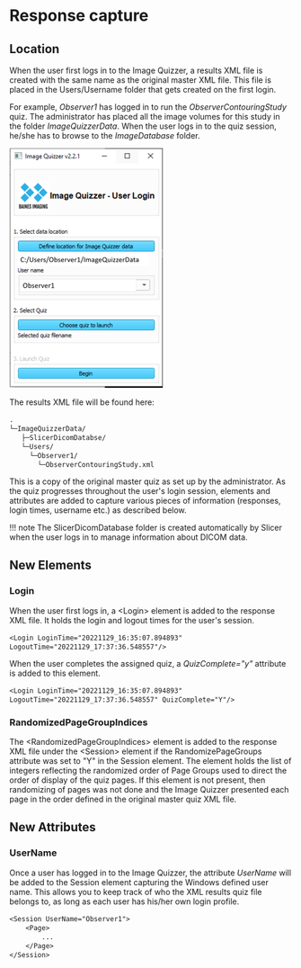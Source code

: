 # Response capture

## Location

When the user first logs in to the Image Quizzer, a results XML file is created with the same
name as the original master XML file. This file is placed in the Users/Username folder that gets created
on the first login.

For example, *Observer1* has logged in to run the *ObserverContouringStudy* quiz.
The administrator has placed all the image volumes for this study in the folder *ImageQuizzerData*.
When the user logs in to the quiz session, he/she has to browse to the *ImageDatabase* folder.

![Login screen shot](./assets/login-observer1.png)

The results XML file will be found here:

```
.
└─ImageQuizzerData/
   ├─SlicerDicomDatabse/
   └─Users/
     └─Observer1/
       └─ObserverContouringStudy.xml
```
	
This is a copy of the original master quiz as set up by the administrator.
As the quiz progresses throughout the user's login session, elements and attributes
are added to capture various pieces of information (responses, login times, username etc.)
as described below.

!!! note
    The SlicerDicomDatabase folder is created automatically by Slicer 
	when the user logs in to manage information about DICOM data.

## New Elements

### Login

When the user first logs in, a <Login\> element is added to the response XML file.
It holds the login and logout times for the user's session. 

```
<Login LoginTime="20221129_16:35:07.894893" LogoutTime="20221129_17:37:36.548557"/>
``` 

When the user completes the assigned quiz, a *QuizComplete="y"* attribute is added to this element.

```
<Login LoginTime="20221129_16:35:07.894893" LogoutTime="20221129_17:37:36.548557" QuizComplete="Y"/>
``` 

###  RandomizedPageGroupIndices

The <RandomizedPageGroupIndices\> element is added to the response XML file under the <Session\> element
if the RandomizePageGroups attribute was set to "Y" in the Session element. The
element holds the list of integers reflecting the randomized order of Page Groups used to direct the order of display of the quiz pages.
If this element is not present, then randomizing of pages was not done and the Image Quizzer
presented each page in the order defined in the original master quiz XML file.

## New Attributes

### UserName

Once a user has logged in to the Image Quizzer, the attribute _UserName_ will be added 
to the Session element
capturing the Windows defined user name. This allows you to keep track of who the XML
results quiz file belongs to, as long as each user has his/her own login profile.

```
<Session UserName="Observer1">
	<Page>
		...
	</Page>
</Session>
```
